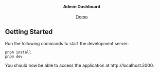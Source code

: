 <div align="center"><strong>Admin Dashboard</strong></div>
<br />
<div align="center">
<a href="https://admin-dashboard-lmachens.vercel.app/">Demo</a>
</div>

## Getting Started

Run the following commands to start the development server:

```
pnpm install
pnpm dev
```

You should now be able to access the application at http://localhost:3000.
